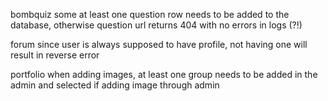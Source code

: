 
bombquiz
    some at least one question row needs to be added to the database, otherwise question url returns 404 with no
    errors in logs (?!)

forum
    since user is always supposed to have profile, not having one will result in reverse error

portfolio
    when adding images, at least one group needs to be added in the admin and selected if adding image through
    admin
